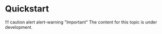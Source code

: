 # Quickstart


!!! caution alert alert-warning "Important"
    The content for this topic is under development.
